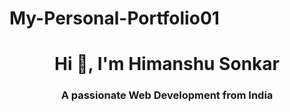 # My-Personal-Portfolio01
 
<h1 align="center">Hi 👋, I'm Himanshu Sonkar</h1>
<h3 align="center">A passionate Web Development from India</h3>
